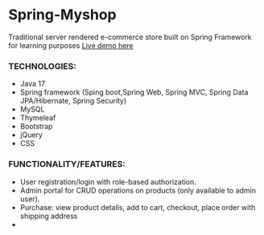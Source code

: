 # Spring-Myshop
Traditional server rendered e-commerce store built on Spring Framework
for learning purposes
[Live demo here](https://spring-online.herokuapp.com)

### TECHNOLOGIES:
* Java 17
* Spring framework (Sping boot,Spring Web, Spring MVC, Spring Data JPA/Hibernate, Spring Security)
* MySQL
* Thymeleaf
* Bootstrap
* jQuery
* CSS

### FUNCTIONALITY/FEATURES:
* User registration/login with role-based authorization.
* Admin portal for CRUD operations on products (only available to admin user).
* Purchase: view product details, add to cart, checkout, place order with shipping address
* 
